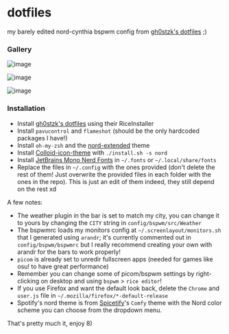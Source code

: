 # dotfiles

my barely edited nord-cynthia bspwm config from [gh0stzk's dotfiles](https://github.com/gh0stzk/dotfiles) ;)

### Gallery 

![image](https://github.com/user-attachments/assets/51fa62dc-d732-4b2a-a13d-662fb5b9837d)

![image](https://github.com/user-attachments/assets/079e1b3b-349d-4a71-af9d-2f2dd9218554)

![image](https://github.com/user-attachments/assets/7a0c1f36-8da1-4b40-8aae-ae7a89e86fcd)


### Installation

- Install [gh0stzk's dotfiles](https://github.com/gh0stzk/dotfiles) using their RiceInstaller
- Install `pavucontrol` and `flameshot` (should be the only hardcoded packages I have!)
- Install `oh-my-zsh` and the [nord-extended](https://github.com/fxbrit/nord-extended) theme
- Install [Colloid-icon-theme](https://github.com/vinceliuice/Colloid-icon-theme) with `./install.sh -s nord`
- Install [JetBrains Mono Nerd Fonts](https://www.nerdfonts.com/font-downloads) in `~/.fonts` or `~/.local/share/fonts`
- Replace the files in `~/.config` with the ones provided (don't delete the rest of them! Just overwrite the provided files in each folder with the ones in the repo). This is just an edit of them indeed, they still depend on the rest xd

A few notes:
- The weather plugin in the bar is set to match my city, you can change it to yours by changing the `CITY` string in `config/bspwm/src/Weather`
- The bspwmrc loads my monitors config at `~/.screenlayout/monitors.sh` that I generated using `arandr`; it's currently commented out in `config/bspwm/bspwmrc` but I really recommend creating your own with arandr for the bars to work properly!
- `picom` is already set to unredir fullscreen apps (needed for games like osu! to have great performance)
- Remember you can change some of picom/bspwm settings by right-clicking on desktop and using `bspwm` > `rice editor`!
- If you use Firefox and want the default look back, delete the `Chrome` and `user.js` file in `~/.mozilla/firefox/*-default-release`
- Spotify's nord theme is from [Spicetify](https://spicetify.app/)'s `Comfy` theme with the Nord color scheme you can choose from the dropdown menu.

That's pretty much it, enjoy 8)

